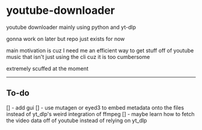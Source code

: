 # youtube-downloader
youtube downloader mainly using python and yt-dlp

gonna work on later but repo just exists for now

main motivation is cuz I need me an efficient way to get stuff off of youtube music that isn't just using the cli cuz it is too cumbersome

extremely scuffed at the moment

---

## To-do

[] - add gui
[] - use mutagen or eyed3 to embed metadata onto the files instead of yt_dlp's weird integration of ffmpeg
[] - maybe learn how to fetch the video data off of youtube instead of relying on yt_dlp
